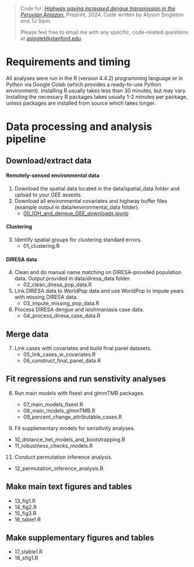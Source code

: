 > Code for: [_Highway paving increased dengue transmission in the Peruvian Amazon._](https://www.medrxiv.org/content/10.1101/2024.11.15.24317406v1) Preprint, 2024. Code written by Alyson Singleton and TJ Sipin.
>
> Please feel free to email me with any specific, code-related questions at asinglet@stanford.edu.

# Requirements and timing
All analyses were run in the R (version 4.4.2) programming language or in Python via Google Colab (which provides a ready-to-use Python environment). Installing R usually takes less than 30 minutes, but may vary. Installing the necessary R packages takes usually 1-2 minutes per package, unless packages are installed from source which takes longer.

# Data processing and analysis pipeline

## Download/extract data

#### Remotely-sensed environmental data
1) Download the spatial data located in the data/spatial_data folder and upload to your GEE assests.
2) Download all environmental covariates and highway buffer files (example output in data/environmental_data folder).
   - [00_IOH_and_dengue_GEE_downloads.ipynb](https://colab.research.google.com/drive/1NuFvsgjjnNCU4ZElD4kMuuzfHIACS-fD?usp=sharing)

#### Clustering
3) Identify spatial groups for clustering standard errors.
   - 01_clustering.R 

#### DIRESA data
4) Clean and do manual name matching on DIRESA-provided population data. Output provided in data/diresa_data folder.
   - 02_clean_diresa_pop_data.R 
5) Link DIRESA data to WorldPop data and use WorldPop to impute years with missing DIRESA data.
   - 03_impute_missing_pop_data.R 
6) Process DIRESA dengue and leishmaniasis case data.
   - 04_process_diresa_case_data.R

## Merge data
7) Link cases with covariates and build final panel datasets.
   - 05_link_cases_w_covariates.R
   - 06_construct_final_panel_data.R

## Fit regressions and run senstivity analyses
8) Run main models with fixest and glmmTMB packages.
   - 07_main_models_fixest.R
   - 08_main_models_glmmTMB.R
   - 09_percent_change_attributable_cases.R
    
10) Fit supplementary models for sensitivity analyses.
   - 10_distance_het_models_and_bootstrapping.R
   - 11_robustness_checks_models.R

11) Conduct permutation inference analysis.
   - 12_permutation_inference_analysis.R

## Make main text figures and tables
   - 13_fig1.R
   - 14_fig2.R
   - 15_fig3.R
   - 16_table1.R

## Make supplementary figures and tables
   - 17_stable1.R
   - 18_sfig1.R
